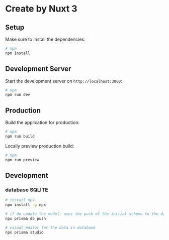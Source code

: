 # Create by Nuxt 3 

## Setup

Make sure to install the dependencies:

```bash
# npm
npm install
```

## Development Server

Start the development server on `http://localhost:3000`:

```bash
# npm
npm run dev
```

## Production

Build the application for production:

```bash
# npm
npm run build
```

Locally preview production build:

```bash
# npm
npm run preview
```


## Development
### database SQLITE

```bash
# instail npx
npm install -g npx

# if do update the model, uses the push of the initial schema to the database
npx prisma db push

# visual editor for the data in database 
npx prisma studio
```

